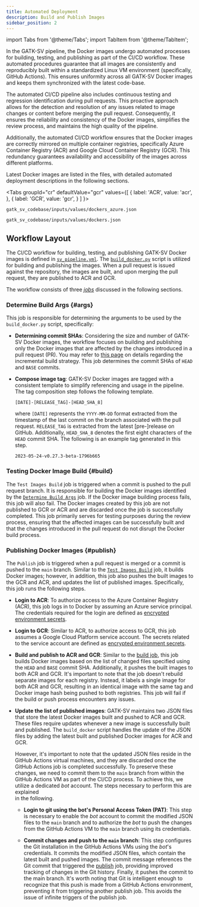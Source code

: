 ```yaml
---
title: Automated Deployment
description: Build and Publish Images
sidebar_position: 2
---
```


import Tabs from '@theme/Tabs';
import TabItem from '@theme/TabItem';

In the GATK-SV pipeline, the Docker images undergo automated 
processes for building, testing, and publishing as part of 
the CI/CD workflow. These automated procedures guarantee 
that all images are consistently and reproducibly built 
within a standardized Linux VM environment 
(specifically, GitHub Actions). 
This ensures uniformity across all GATK-SV Docker images 
and keeps them synchronized with the latest code-base.


The automated CI/CD pipeline also includes continuous 
testing and regression identification during pull requests. 
This proactive approach allows for the detection and 
resolution of any issues related to image changes or content 
before merging the pull request. 
Consequently, it ensures the reliability and consistency 
of the Docker images, simplifies the review process, 
and maintains the high quality of the pipeline.


Additionally, the automated CI/CD workflow ensures that 
the Docker images are correctly mirrored on multiple 
container registries, specifically Azure Container Registry (ACR) 
and Google Cloud Container Registry (GCR). 
This redundancy guarantees availability and accessibility 
of the images across different platforms.


Latest Docker images are listed in the files, 
with detailed automated deployment descriptions in the following sections.

<Tabs
 groupId="cr"
 defaultValue="gcr"
 values={[
  { label: 'ACR', value: 'acr', },
  { label: 'GCR', value: 'gcr', }
 ]
}>
 <TabItem value="acr">

 ```shell
 gatk_sv_codebase/inputs/values/dockers_azure.json
 ```

 </TabItem>
 <TabItem value="gcr">

 ```shell
 gatk_sv_codebase/inputs/values/dockers.json
 ```

 </TabItem>
</Tabs>


## Workflow Layout

The CI/CD workflow for building, testing, and publishing GATK-SV Docker images 
is defined in [`sv_pipeline.yml`](https://github.com/broadinstitute/gatk-sv/blob/main/.github/workflows/sv_pipeline_docker.yml). 
The [`build_docker.py`](https://github.com/broadinstitute/gatk-sv/blob/main/scripts/docker/build_docker.py) 
script is utilized for building and publishing the images. 
When a pull request is issued against the repository, the images are built, 
and upon merging the pull request, they are published to ACR and GCR.



The workflow consists of three 
[_jobs_](https://docs.github.com/en/actions/learn-github-actions/workflow-syntax-for-github-actions#jobs) 
discussed in the following sections.


### Determine Build Args {#args}
This job is responsible for determining the arguments to be used by the 
`build_docker.py` script, specifically:

- **Determining commit SHAs**:
  Considering the size and number of GATK-SV Docker images, 
  the workflow focuses on building and publishing only the 
  Docker images that are affected by the changes introduced 
  in a pull request (PR).
  You may refer to [this page](/docs/docker/deploy/incremental) 
  on details regarding the incremental build strategy.
  This job determines the commit SHAs of `HEAD` and `BASE`
  commits.

- **Compose image tag**:
  GATK-SV Docker images are tagged with a consistent template 
  to simplify referencing and usage in the pipeline. 
  The tag composition step follows the following template.
  
  ```
  [DATE]-[RELEASE_TAG]-[HEAD_SHA_8]
  ```
  where `[DATE]` represents the `YYYY-MM-DD` format extracted 
  from the timestamp of the last commit on the branch associated 
  with the pull request. `RELEASE_TAG` is extracted from the
  latest [pre-]release on GitHub.
  Additionally, `HEAD_SHA_8` denotes the first eight characters 
  of the `HEAD` commit SHA. The following is an example tag generated
  in this step.
  
  ```
  2023-05-24-v0.27.3-beta-1796b665
  ```
  

### Testing Docker Image Build {#build}
 
The `Test Images Build` job is triggered when a commit is pushed to 
the pull request branch. It is responsible for 
building the Docker images identified by the 
[`Determine Build Args`](#args) 
job. If the Docker image building process fails, 
this job will also fail. The Docker images created 
by this job are not published to GCR or ACR and 
are discarded once the job is successfully completed. 
This job primarily serves for testing purposes during 
the review process, ensuring that the affected images 
can be successfully built and that the changes introduced 
in the pull request do not disrupt the Docker build process.


### Publishing Docker Images {#publish}

The `Publish` job is triggered when a pull request 
is merged or a commit is pushed to the `main` branch. 
Similar to the [`Test Images Build`](#build) job, 
it builds Docker images; however, in addition, 
this job also pushes the built images to the GCR and ACR, 
and updates the list of published images. Specifically, 
this job runs the following steps. 
  

- **Login to ACR**: 
  To authorize access to the Azure Container Registry (ACR), 
  this job logs in to Docker by assuming an Azure service principal.
  The credentials required for the login are defined as 
  [encrypted environment secrets](docs.github.com/en/actions/security-guides/encrypted-secrets).

- **Login to GCR**:
  Similar to ACR, to authorize access to GCR, 
  this job assumes a Google Cloud Platform service account. 
  The secrets related to the service account are defined as 
  [encrypted environment secrets](docs.github.com/en/actions/security-guides/encrypted-secrets).

- **Build and publish to ACR and GCR**:
  Similar to the [build job](#build), this job builds Docker images 
  based on the list of changed files specified using the 
  `HEAD` and `BASE` commit SHA. Additionally, it pushes the 
  built images to both ACR and GCR. It's important to note 
  that the job doesn't rebuild separate images for each registry. 
  Instead, it labels a single image for both ACR and GCR, 
  resulting in an identical image with the same tag and Docker 
  image hash being pushed to both registries. 
  This job will fail if the build or push process encounters any issues.

- **Update the list of published images**:
  GATK-SV maintains two JSON files that store the latest Docker 
  images built and pushed to ACR and GCR. 
  These files require updates whenever a new image is successfully 
  built and published. The `build_docker` script handles the 
  update of the JSON files by adding the latest built and 
  published Docker images for ACR and GCR.

  However, it's important to note that the updated JSON 
  files reside in the GitHub Actions virtual machines, 
  and they are discarded once the GitHub Actions job is 
  completed successfully. To preserve these changes, 
  we need to commit them to the `main` branch from within the 
  GitHub Actions VM as part of the CI/CD process.
  To achieve this, we utilize a dedicated _bot_ account. 
  The steps necessary to perform this are explained  
  in the following.

  - **Login to git using the bot's Personal Access Token (PAT)**:
    This step is necessary to enable the _bot_ account to 
    commit the modified JSON files to the `main` branch 
    and to authorize the _bot_ to push the changes from 
    the GitHub Actions VM to the `main` branch using its credentials.
  
  - **Commit changes and push to the `main` branch**:
    This step configures the Git installation in the 
    GitHub Actions VMs using the _bot_'s credentials. 
    It commits the modified JSON files, which contain 
    the latest built and pushed images. The commit message 
    references the Git commit that triggered the [publish](#publish) job, 
    providing improved tracking of changes in the Git history. 
    Finally, it pushes the commit to the main branch. 
    It's worth noting that Git is intelligent enough 
    to recognize that this push is made from a GitHub 
    Actions environment, preventing it from triggering 
    another publish job. This avoids the issue of 
    infinite triggers of the publish job.

